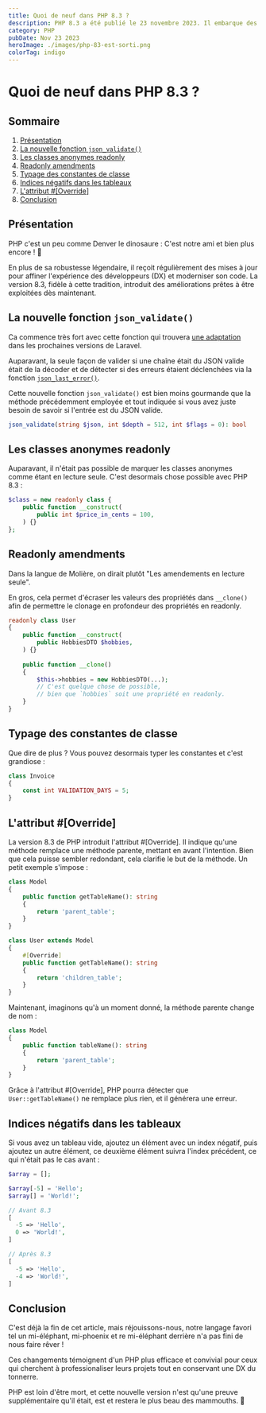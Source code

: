 ```yaml
---
title: Quoi de neuf dans PHP 8.3 ?
description: PHP 8.3 a été publié le 23 novembre 2023. Il embarque des améliorations pour les classes en readonly, la nouvelle fonction json_validate() et bien plus encore.
category: PHP
pubDate: Nov 23 2023
heroImage: ./images/php-83-est-sorti.png
colorTag: indigo
---
```


# Quoi de neuf dans PHP 8.3 ?

## Sommaire
1. [Présentation](#presentation)
6. [La nouvelle fonction `json_validate()`](#jsonvalidate)
7. [Les classes anonymes readonly](#anonymousreadonly)
2. [Readonly amendments](#readonlyamendments)
3. [Typage des constantes de classe](#typeconst)
5. [Indices négatifs dans les tableaux](#negativeindices)
4. [L'attribut #[Override]](#override)
8. [Conclusion](#conclusion)

## Présentation <a name="presentation"></a>
PHP c'est un peu comme Denver le dinosaure : C'est notre ami et bien plus encore ! 🦖

En plus de sa robustesse légendaire, il reçoit régulièrement des mises à jour pour affiner l'expérience des développeurs (DX) et moderniser son code. La version 8.3, fidèle à cette tradition, introduit des améliorations prêtes à être exploitées dès maintenant.

## La nouvelle fonction `json_validate()` <a name="jsonvalidate"></a>

Ca commence très fort avec cette fonction qui trouvera [une adaptation](https://laravel.com/docs/9.x/helpers#method-str-is-json) dans les prochaines versions de Laravel.

Auparavant, la seule façon de valider si une chaîne était du JSON valide était de la décoder et de détecter si des erreurs étaient déclenchées via la fonction [`json_last_error()`](https://www.php.net/manual/en/function.json-last-error.php). 

Cette nouvelle fonction `json_validate()` est bien moins gourmande que la méthode précédemment employée et tout indiquée si vous avez juste besoin de savoir si l'entrée est du JSON valide.

```php
json_validate(string $json, int $depth = 512, int $flags = 0): bool
```

## Les classes anonymes readonly <a name="anonymousreadonly"></a>

Auparavant, il n'était pas possible de marquer les classes anonymes comme étant en lecture seule. C'est desormais chose possible avec PHP 8.3 :

```php
$class = new readonly class {
    public function __construct(
        public int $price_in_cents = 100,
    ) {}
};
```

## Readonly amendments <a name="readonlyamendments"></a>

Dans la langue de Molière, on dirait plutôt "Les amendements en lecture seule". 

En gros, cela permet d'écraser les valeurs des propriétés dans `__clone()` afin de permettre le clonage en profondeur des propriétés en readonly.

```php
readonly class User
{
    public function __construct(
        public HobbiesDTO $hobbies,
    ) {}
    
    public function __clone()
    {
        $this->hobbies = new HobbiesDTO(...); 
        // C'est quelque chose de possible,
        // bien que `hobbies` soit une propriété en readonly.
    }
}
```

## Typage des constantes de classe <a name="typeconst"></a>

Que dire de plus ? Vous pouvez desormais typer les constantes et c'est grandiose : 

```php
class Invoice
{
    const int VALIDATION_DAYS = 5; 
} 
```

## L'attribut #[Override] <a name="override"></a>

La version 8.3 de PHP introduit l'attribut #[Override]. Il indique qu'une méthode remplace une méthode parente, mettant en avant l'intention. Bien que cela puisse sembler redondant, cela clarifie le but de la méthode. Un petit exemple s'impose :

```php
class Model 
{
    public function getTableName(): string
    {
        return 'parent_table';
    }
}

class User extends Model
{
    #[Override]
    public function getTableName(): string
    {
        return 'children_table';
    }
} 
```

Maintenant, imaginons qu'à un moment donné, la méthode parente change de nom :

```php
class Model 
{
    public function tableName(): string
    {
        return 'parent_table';
    }
}
```

Grâce à l'attribut #[Override], PHP pourra détecter que `User::getTableName()` ne remplace plus rien, et il générera une erreur.

## Indices négatifs dans les tableaux <a name="negativeindices"></a>

Si vous avez un tableau vide, ajoutez un élément avec un index négatif, puis ajoutez un autre élément, ce deuxième élément suivra l'index précédent, ce qui n'était pas le cas avant :

```php
$array = [];

$array[-5] = 'Hello';
$array[] = 'World!';

// Avant 8.3
[
  -5 => 'Hello',
  0 => 'World!',
]

// Après 8.3
[
  -5 => 'Hello',
  -4 => 'World!',
]
```

## Conclusion <a name="conclusion"></a>

C'est déjà la fin de cet article, mais réjouissons-nous, notre langage favori tel un mi-éléphant, mi-phoenix et re mi-éléphant derrière n'a pas fini de nous faire rêver !

Ces changements témoignent d'un PHP plus efficace et convivial pour ceux qui cherchent à professionaliser leurs projets tout en conservant une DX du tonnerre.

PHP est loin d'être mort, et cette nouvelle version n'est qu'une preuve supplémentaire qu'il était, est et restera le plus beau des mammouths. 🦣



